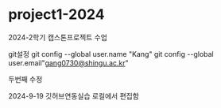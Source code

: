 # project1-2024
2024-2학기 캡스톤프로젝트 수업

git설정
git config --global user.name "Kang"
git config --global user.email"gang0730@shingu.ac.kr"


두번째 수정

2024-9-19 깃허브연동실습
로컬에서 편집함
